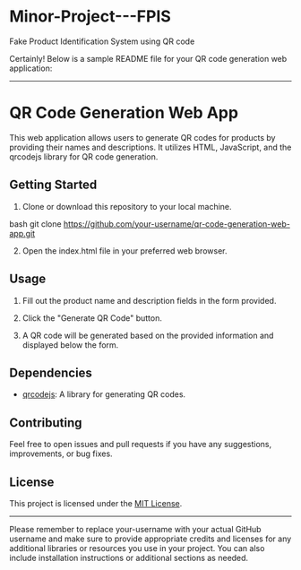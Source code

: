 # Minor-Project---FPIS
Fake Product Identification System using QR code

Certainly! Below is a sample README file for your QR code generation web application:

---

# QR Code Generation Web App

This web application allows users to generate QR codes for products by providing their names and descriptions. It utilizes HTML, JavaScript, and the qrcodejs library for QR code generation.

## Getting Started

1. Clone or download this repository to your local machine.

bash
git clone https://github.com/your-username/qr-code-generation-web-app.git


2. Open the index.html file in your preferred web browser.

## Usage

1. Fill out the product name and description fields in the form provided.

2. Click the "Generate QR Code" button.

3. A QR code will be generated based on the provided information and displayed below the form.

## Dependencies

- [qrcodejs](https://github.com/davidshimjs/qrcodejs): A library for generating QR codes.

## Contributing

Feel free to open issues and pull requests if you have any suggestions, improvements, or bug fixes.

## License

This project is licensed under the [MIT License](LICENSE).

---

Please remember to replace your-username with your actual GitHub username and make sure to provide appropriate credits and licenses for any additional libraries or resources you use in your project. You can also include installation instructions or additional sections as needed.
